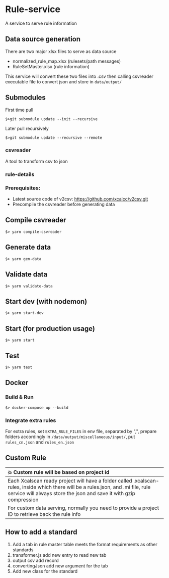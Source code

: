 # Rule-service

A service to serve rule information

## Data source generation
There are two major xlsx files to serve as data source
- normalized_rule_map.xlsx (rulesets/path messages)
- RuleSetMaster.xlsx (rule information)

This service will convert these two files into .csv then calling csvreader executable file to convert json and 
  store in ```data/output/```

## Submodules
First time pull
```shell
$>git submodule update --init --recursive
```
Later pull recursively
```shell
$>git submodule update --recursive --remote
```

### csvreader
A tool to transform csv to json

### rule-details


### Prerequisites:
- Latest source code of v2csv: https://github.com/xcalcc/v2csv.git
- Precompile the csvreader before generating data

## Compile csvreader
```shell
$> yarn compile-csvreader
```

## Generate data
```shell
$> yarn gen-data
```

## Validate data
```shell
$> yarn validate-data
```

## Start dev (with nodemon)
```shell
$> yarn start-dev
```

## Start (for production usage)
```shell
$> yarn start
```

## Test
```
$> yarn test
```

## Docker

### Build & Run
```
$> docker-compose up --build
```

### Integrate extra rules
For extra rules, set ```EXTRA_RULE_FILES``` in env file, separated by ",", prepare folders accordingly in ```/data/output/miscellaneous/input/```, put
```rules_cn.json``` and ```rules_en.json```

## Custom Rule ##
| :boom: Custom rule will be based on project id              |
|:---------------------------|
| Each Xcalscan ready project will have a folder called .xcalscan-rules, inside which there will be a rules.json, and .mi file, rule service will always store the json and save it with gzip compression |
| For custom data serving, normally you need to provide a project ID to retrieve back the rule info|

## How to add a standard
1. Add a tab in rule master table meets the format requirements as other standards
2. transformer.js add new entry to read new tab
3. output csv add record
4. convertingJson add new argument for the tab
5. Add new class for the standard
